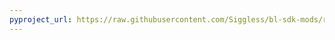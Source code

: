 ```yaml
---
pyproject_url: https://raw.githubusercontent.com/Siggless/bl-sdk-mods/refs/heads/main/JumpToLevelChallenges/pyproject.toml
---
```

